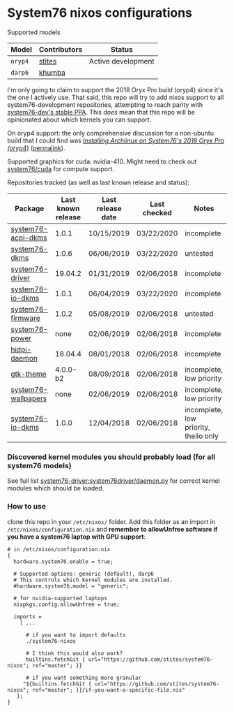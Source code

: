 # System76 nixos configurations

Supported models

| Model                | Contributors      | Status |
| -------------------- | ----------------- | ------ |
| `oryp4`              | [stites][stites]  | Active development |
| `darp6`              | [khumba][khumba]  |        |

[stites]: https://github.com/stites
[khumba]: https://github.com/khumba

I'm only going to claim to support the 2018 Oryx Pro build (oryp4) since it's the one I actively use. That said, this repo will try to add nixos support to all system76-development repositories, attempting to reach parity with [system76-dev's stable PPA](https://launchpad.net/~system76-dev/+archive/ubuntu/stable). This _does_ mean that this repo will be opinionated about which kernels you can support.

On oryp4 support: the only comprehensive discussion for a non-ubuntu build that I could find was [_Installing Archlinux on System76's 2018 Oryx Pro (oryp4)_](https://ebobby.org/2018/07/15/archlinux-on-oryp4/) ([permalink](https://perma.cc/JQ7V-2FGN)).

Supported graphics for cuda: nvidia-410. Might need to check out [system76/cuda](https://github.com/system76/cuda) for compute support.

Repositories tracked (as well as last known release and status):

| Package                                                              | Last known release | Last release date | Last checked | Notes  |
| -------------------------------------------------------------------- | ------------------ | ----------------- | ------------ | ------ |
| [system76-acpi-dkms](https://github.com/pop-os/system76-acpi-dkms)   | 1.0.1              | 10/15/2019        | 03/22/2020   | incomplete |
| [system76-dkms](https://github.com/pop-os/system76-dkms)             | 1.0.6              | 06/06/2019        | 03/22/2020   | untested |
| [system76-driver](https://github.com/pop-os/system76-driver)         | 19.04.2            | 01/31/2019        | 02/06/2018   | incomplete |
| [system76-io-dkms](https://github.com/pop-os/system76-io-dkms)       | 1.0.1              | 06/04/2019        | 03/22/2020   | incomplete |
| [system76-firmware](https://github.com/pop-os/system76-firmware)     | 1.0.2              | 05/08/2019        | 02/06/2018   | untested |
| [system76-power](https://github.com/pop-os/system76-power)           | none               | 02/06/2019        | 02/06/2018   | incomplete |
| [hidpi-daemon](https://github.com/pop-os/hidpi-daemon)               | 18.04.4            | 08/01/2018        | 02/06/2018   | incomplete |
| [gtk-theme](https://github.com/pop-os/gtk-theme)                     | 4.0.0-b2           | 08/09/2018        | 02/06/2018   | incomplete, low priority |
| [system76-wallpapers](https://github.com/pop-os/system76-wallpapers) | none               | 02/06/2019        | 02/06/2018   | incomplete, low priority |
| [system76-io-dkms](https://github.com/pop-os/system76-io-dkms)       | 1.0.0              | 12/04/2018        | 02/06/2018   | incomplete, low priority, theilo only |


### Discovered kernel modules you should probably load (for all system76 models)

See full list [system76-driver:system76driver/daemon.py](https://github.com/pop-os/system76-driver/blob/34c87f2a1ceb62fe95c1a0509bf2baf2949180c0/system76driver/daemon.py) for correct kernel modules which should be loaded.

### How to use

clone this repo in your `/etc/nixos/` folder. Add this folder as an import in `/etc/nixos/configuration.nix` and **remember to allowUnfree software if you have a system76 laptop with GPU support**:

```
# in /etc/nixos/configuration.nix
{
  hardware.system76.enable = true;

  # Supported options: generic (default), darp6
  # This controls which kernel modules are installed.
  #hardware.system76.model = "generic";

  # for nvidia-supported laptops
  nixpkgs.config.allowUnfree = true;

  imports =
    [ ...

      # if you want to import defaults
      ./system76-nixos

      # I think this would also work?
      builtins.fetchGit { url="https://github.com/stites/system76-nixos"; ref="master"; }}

      # if you want something more granular
     "${builtins.fetchGit { url="https://github.com/stites/system76-nixos"; ref="master"; }}/if-you-want-a-specific-file.nix"
   ];
}
```


